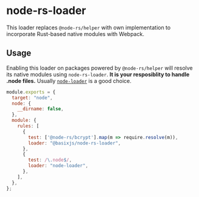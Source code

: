 # node-rs-loader
This loader replaces `@node-rs/helper` with own implementation to incorporate Rust-based native modules with Webpack.

## Usage
Enabling this loader on packages powered by `@node-rs/helper` will resolve its native modules using `node-rs-loader`.
**It is your resposiblity to handle .node files.** Usually [`node-loader`](https://github.com/webpack-contrib/node-loader) is a good choice.

```js
module.exports = {
  target: "node",
  node: {
    __dirname: false,
  },
  module: {
    rules: [
      {
        test: ['@node-rs/bcrypt'].map(m => require.resolve(m)),
        loader: "@basixjs/node-rs-loader",
      },
      {
        test: /\.node$/,
        loader: "node-loader",
      },
    ],
  },
};
```
